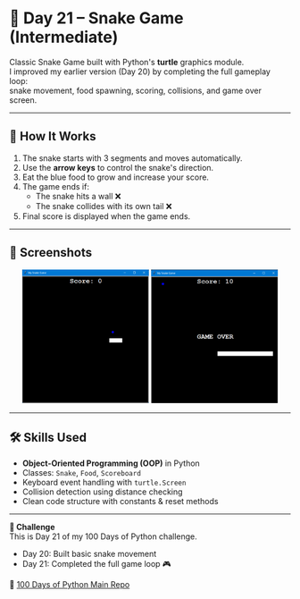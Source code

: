 # 🐍 Day 21 – Snake Game (Intermediate)

Classic Snake Game built with Python's **turtle** graphics module.  
I improved my earlier version (Day 20) by completing the full gameplay loop:  
snake movement, food spawning, scoring, collisions, and game over screen.  

---

## 🚀 How It Works
1. The snake starts with 3 segments and moves automatically.
2. Use the **arrow keys** to control the snake's direction.
3. Eat the blue food to grow and increase your score.
4. The game ends if:
   - The snake hits a wall ❌
   - The snake collides with its own tail ❌
5. Final score is displayed when the game ends.

---

## 📸 Screenshots

<p align="center">
  <img src="screenshot1.png" alt="Snake Game Start" width="45%" />
  <img src="screenshot2.png" alt="Snake Game Over" width="45%" />
</p>

---

## 🛠 Skills Used
- **Object-Oriented Programming (OOP)** in Python  
- Classes: `Snake`, `Food`, `Scoreboard`  
- Keyboard event handling with `turtle.Screen`  
- Collision detection using distance checking  
- Clean code structure with constants & reset methods  

---

**📅 Challenge**  
This is Day 21 of my 100 Days of Python challenge.  
- Day 20: Built basic snake movement  
- Day 21: Completed the full game loop 🎮

🔗 [100 Days of Python Main Repo](https://github.com/chiragdhawan07/100-days-of-python)
